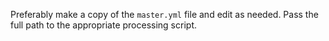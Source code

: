 Preferably make a copy of the `master.yml` file and edit as needed.
Pass the full path to the appropriate processing script.
